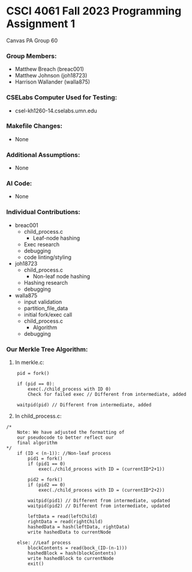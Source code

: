 # CSCI 4061 Fall 2023 Programming Assignment 1

Canvas PA Group 60

### Group Members:
- Matthew Breach (breac001) 
- Matthew Johnson (joh18723)
- Harrison Wallander (walla875)

### CSELabs Computer Used for Testing:
- csel-kh1260-14.cselabs.umn.edu

### Makefile Changes:
- None

### Additional Assumptions:
- None

### AI Code:
- None

### Individual Contributions:
- breac001
    - child_process.c
        - Leaf-node hashing
    - Exec research
    - debugging
    - code linting/styling
- joh18723
    - child_process.c
        - Non-leaf node hashing
    - Hashing research
    - debugging
- walla875
    - input validation
    - partition_file_data
    - initial fork/exec call
    - child_process.c
        - Algorithm
    - debugging

### Our Merkle Tree Algorithm:
1. In merkle.c:
```
    pid = fork()

    if (pid == 0):
        exec(./child_process with ID 0)
        Check for failed exec // Different from intermediate, added

    waitpid(pid) // Different from intermediate, added
```
 
2. In child_process.c:
```
/*
    Note: We have adjusted the formatting of
    our pseudocode to better reflect our
    final algorithm
*/
    if (ID < (n-1)): //Non-leaf process
        pid1 = fork()
        if (pid1 == 0)
            exec(./child_process with ID = (currentID*2+1))

        pid2 = fork()
        if (pid2 == 0)
            exec(./child_process with ID = (currentID*2+2))

        waitpid(pid1) // Different from intermediate, updated
        waitpid(pid2) // Different from intermediate, updated

        leftData = read(leftChild)
        rightData = read(rightChild)
        hashedData = hash(leftData, rightData)
        write hashedData to currentNode

    else: //Leaf process
        blockContents = read(bock_(ID-(n-1)))
        hashedBlock = hash(blockContents)
        write hashedBlock to currentNode
        exit()
```
